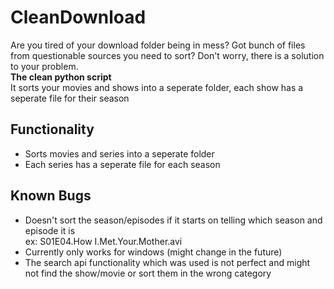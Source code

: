 # CleanDownload

Are you tired of your download folder being in mess? Got bunch of files from questionable sources you need to sort?
Don't worry, there is a solution to your problem.<br>
<b>The clean python script</b><br>
It sorts your movies and shows into a seperate folder, each show has a seperate file for their season

## Functionality

- Sorts movies and series into a seperate folder
- Each series has a seperate file for each season

## Known Bugs

- Doesn't sort the season/episodes if it starts on telling which season and episode it is
  <br>ex: S01E04.How I.Met.Your.Mother.avi 
- Currently only works for windows (might change in the future)
- The search api functionality which was used is not perfect and might not find the show/movie or sort them in the wrong category

